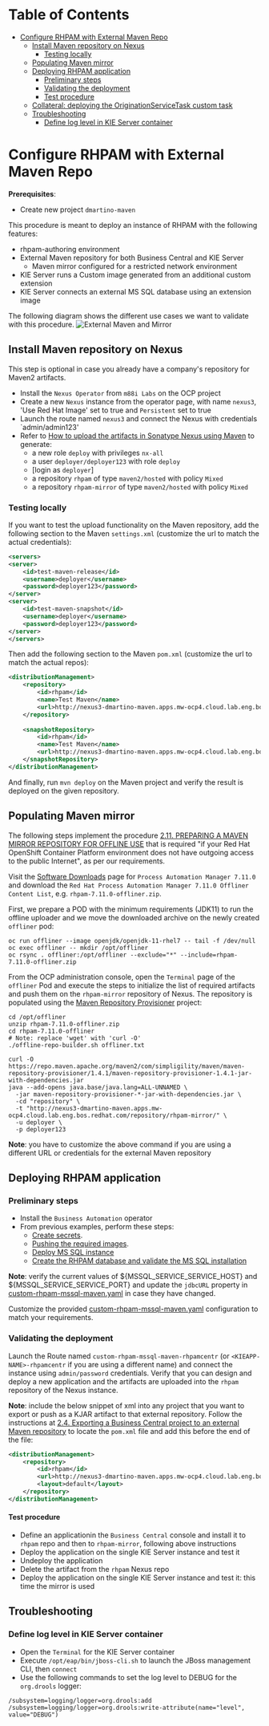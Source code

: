 # Table of Contents
* [Configure RHPAM with External Maven Repo](#configure-rhpam-with-external-maven-repo)
  * [Install Maven repository on Nexus](#install-maven-repository-on-nexus)
    * [Testing locally](#testing-locally)  
  * [Populating Maven mirror](#populating-maven-mirror)  
  * [Deploying RHPAM application](#deploying-rhpam-application)
    * [Preliminary steps](#preliminary-steps)
    * [Validating the deployment](#validating-the-deployment)
    * [Test procedure](#test-procedure)
  * [Collateral: deploying the OriginationServiceTask custom task](#collateral-deploying-the-originationservicetask-custom-task)
  * [Troubleshooting](#troublehooting)
    * [Define log level in KIE Server container](#define-log-level-in-kie-server-container)

# Configure RHPAM with External Maven Repo
**Prerequisites**:
* Create new project `dmartino-maven`

This procedure is meant to deploy an instance of RHPAM with the following features:
* rhpam-authoring environment
* External Maven repository for both Business Central and KIE Server
  * Maven mirror configured for a restricted network environment
* KIE Server runs a Custom image generated from an additional custom extension
* KIE Server connects an external MS SQL database using an extension image

The following diagram shows the different use cases we want to validate with this procedure.
![External Maven and Mirror](./ExternalMavenAndMirror.png)

## Install Maven repository on Nexus
This step is optional in case you already have a company's repository for Maven2 artifacts.

* Install the `Nexus Operator` from `m88i Labs` on the OCP project
* Create a new `Nexus` instance from the operator page, with name `nexus3`, 'Use Red Hat Image' set to true and
`Persistent` set to true
* Launch the route named `nexus3` and connect the Nexus with credentials `admin/admin123'
* Refer to [How to upload the artifacts in Sonatype Nexus using Maven](https://www.devopsschool.com/blog/how-to-upload-the-artifacts-in-sonatype-nexus/)
to generate:
  * a new role `deploy` with privileges `nx-all`
  * a user `deployer/deployer123` with role `deploy`
  * [login as `deployer`]
  * a repository `rhpam` of type `maven2/hosted` with policy `Mixed`
  * a repository `rhpam-mirror` of type `maven2/hosted` with policy `Mixed`

### Testing locally
If you want to test the upload functionality on the Maven repository, add the following section to the Maven `settings.xml`
(customize the url to match the actual credentials):
```xml
<servers>
<server>
	<id>test-maven-release</id>
	<username>deployer</username>
	<password>deployer123</password>
</server>
<server>
	<id>test-maven-snapshot</id>
	<username>deployer</username>
	<password>deployer123</password>
</server>
</servers>
```

Then add the following section to the Maven `pom.xml` (customize the url to match the actual repos):
```xml
<distributionManagement>
	<repository>
		<id>rhpam</id>
		<name>Test Maven</name>
		<url>http://nexus3-dmartino-maven.apps.mw-ocp4.cloud.lab.eng.bos.redhat.com/repository/rhpam</url>
	</repository>
 
	<snapshotRepository>
		<id>rhpam</id>
		<name>Test Maven</name>
		<url>http://nexus3-dmartino-maven.apps.mw-ocp4.cloud.lab.eng.bos.redhat.com/repository/rhpam</url>
	</snapshotRepository>
</distributionManagement>
```
And finally, run `mvn deploy` on the Maven project and verify the result is deployed on the given repository.

## Populating Maven mirror
The following steps implement the procedure [2.11. PREPARING A MAVEN MIRROR REPOSITORY FOR OFFLINE USE](https://access.redhat.com/documentation/en-us/red_hat_process_automation_manager/7.11/html-single/deploying_red_hat_process_automation_manager_on_red_hat_openshift_container_platform/index#offline-repo-proc_openshift-operator)
that is required "if your Red Hat OpenShift Container Platform environment does not have outgoing access to the public Internet",
as per our requirements.

Visit the [Software Downloads](https://access.redhat.com/jbossnetwork/restricted/listSoftware.html?downloadType=distributions&product=rhpam&productChanged=yes)
page for `Process Automation Manager 7.11.0` and download the `Red Hat Process Automation Manager 7.11.0 Offliner Content List`,
e.g. `rhpam-7.11.0-offliner.zip`.

First, we prepare a POD with the minimum requirements (JDK11) to run the offline uploader and we move the downloaded 
archive on the newly created `offliner` pod:
```shell
oc run offliner --image openjdk/openjdk-11-rhel7 -- tail -f /dev/null
oc exec offliner -- mkdir /opt/offliner
oc rsync . offliner:/opt/offliner --exclude="*" --include=rhpam-7.11.0-offliner.zip
```

From the OCP administration console, open the `Terminal` page of the `offliner` Pod and execute the steps to initialize
the list of required artifacts and push them on the `rhpam-mirror` repository of Nexus. The repository is populated using
the [Maven Repository Provisioner](https://github.com/simpligility/maven-repository-tools/tree/master/maven-repository-provisioner) 
project:
```shell
cd /opt/offliner
unzip rhpam-7.11.0-offliner.zip
cd rhpam-7.11.0-offliner
# Note: replace 'wget' with 'curl -O'
./offline-repo-builder.sh offliner.txt

curl -O https://repo.maven.apache.org/maven2/com/simpligility/maven/maven-repository-provisioner/1.4.1/maven-repository-provisioner-1.4.1-jar-with-dependencies.jar
java --add-opens java.base/java.lang=ALL-UNNAMED \
  -jar maven-repository-provisioner-*-jar-with-dependencies.jar \
  -cd "repository" \
  -t "http://nexus3-dmartino-maven.apps.mw-ocp4.cloud.lab.eng.bos.redhat.com/repository/rhpam-mirror/" \
  -u deployer \
  -p deployer123
```

**Note**: you have to customize the above command if you are using a different URL or credentials for the external Maven
repository

## Deploying RHPAM application
### Preliminary steps
* Install the `Business Automation` operator
* From previous examples, perform these steps:
  * [Create secrets](../deployCustomJarOnOCP/README.md#create-secrets).
  * [Pushing the required images](../msSqlServerDatabase/README.md#pushing-the-required-images).
  * [Deploy MS SQL instance](../msSqlServerDatabase/README.md#deploy-ms-sql-instance)
  * [Create the RHPAM database and validate the MS SQL installation](../msSqlServerDatabase/README.md#create-the-rhpam-database-and-validate-the-ms-sql-installation)

**Note**: verify the current values of ${MSSQL_SERVICE_SERVICE_HOST} and ${MSSQL_SERVICE_SERVICE_PORT}
and update the `jdbcURL` property in [custom-rhpam-mssql-maven.yaml](./custom-rhpam-mssql-maven.yaml) in case
they have changed.

Customize the provided [custom-rhpam-mssql-maven.yaml](./custom-rhpam-mssql-maven.yaml) configuration to match your
requirements.

### Validating the deployment 
Launch the Route named `custom-rhpam-mssql-maven-rhpamcentr` (or `<KIEAPP-NAME>-rhpamcentr` if you are using a different 
name) and connect the instance using `admin/password` credentials.
Verify that you can design and deploy a new application and the artifacts are uploaded into the `rhpam` repository of the 
Nexus instance.

**Note**: include the below snippet of xml into any project that you want to export or push as a KJAR artifact to that external repository.
Follow the instructions at 
[2.4. Exporting a Business Central project to an external Maven repository](https://access.redhat.com/documentation/en-us/red_hat_process_automation_manager/7.11/html-single/deploying_and_managing_red_hat_process_automation_manager_services/index#maven-external-export-proc_packaging-deploying)
to locate the `pom.xml` file and add this before the end of the file:
```xml
<distributionManagement>
    <repository>
        <id>rhpam</id>
        <url>http://nexus3-dmartino-maven.apps.mw-ocp4.cloud.lab.eng.bos.redhat.com/repository/rhpam</url>
        <layout>default</layout>
    </repository>
</distributionManagement>
```

#### Test procedure
* Define an applicationin the `Business Central` console and install it to `rhpam` repo and then
  to `rhpam-mirror`, following above instructions
* Deploy the application on the single KIE Server instance and test it
* Undeploy the application
* Delete the artifact from the `rhpam` Nexus repo
* Deploy the application on the single KIE Server instance and test it: this time the mirror is used

## Troubleshooting
### Define log level in KIE Server container
* Open the `Terminal` for the KIE Server container 
* Execute `/opt/eap/bin/jboss-cli.sh` to launch the JBoss management CLI, then `connect`
* Use the following commands to set the log level to DEBUG for the `org.drools` logger:
```shell
/subsystem=logging/logger=org.drools:add
/subsystem=logging/logger=org.drools:write-attribute(name="level", value="DEBUG")
```
